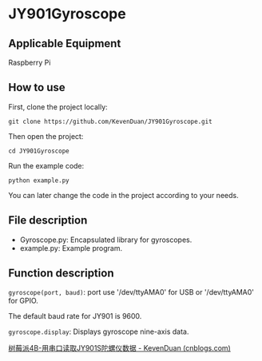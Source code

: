 # JY901Gyroscope

## Applicable Equipment

Raspberry Pi

## How to use

First, clone the project locally:

```
git clone https://github.com/KevenDuan/JY901Gyroscope.git
```

Then open the project:

```
cd JY901Gyroscope
```

Run the example code:

```
python example.py
```

You can later change the code in the project according to your needs.

## File description

- Gyroscope.py: Encapsulated library for gyroscopes.
- example.py: Example program.

## Function description

`gyroscope(port, baud)`: port use '/dev/ttyAMA0' for USB or '/dev/ttyAMA0' for GPIO.

The default baud rate for JY901 is 9600.

`gyroscope.display`: Displays gyroscope nine-axis data.

[树莓派4B-用串口读取JY901S陀螺仪数据 - KevenDuan (cnblogs.com)](https://www.cnblogs.com/kevenduan/p/18292231)



